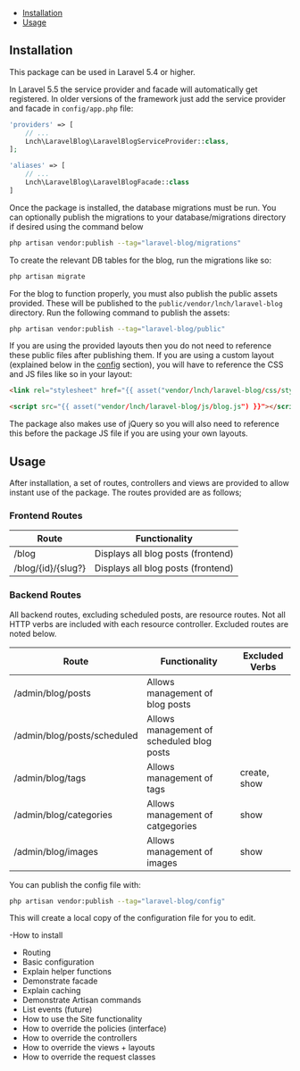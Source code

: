 * [Installation](#installation)
* [Usage](#usage)

## Installation

This package can be used in Laravel 5.4 or higher.

In Laravel 5.5 the service provider and facade will automatically get registered. In older versions of the framework just add the service provider and facade in `config/app.php` file:

```php
'providers' => [
    // ...
    Lnch\LaravelBlog\LaravelBlogServiceProvider::class,
];
```

```php
'aliases' => [
    // ...
    Lnch\LaravelBlog\LaravelBlogFacade::class
]
```

Once the package is installed, the database migrations must be run. You can optionally publish the migrations to your database/migrations directory if desired using the command below

```bash
php artisan vendor:publish --tag="laravel-blog/migrations"
```

To create the relevant DB tables for the blog, run the migrations like so:

```bash
php artisan migrate
```

For the blog to function properly, you must also publish the public assets provided. These will be published to the `public/vendor/lnch/laravel-blog` directory. Run the following command to publish the assets:

```bash
php artisan vendor:publish --tag="laravel-blog/public"
```

If you are using the provided layouts then you do not need to reference these public files after publishing them. If you are using a custom layout (explained below in the [config](#config) section), you will have to reference the CSS and JS files like so in your layout:

```html
<link rel="stylesheet" href="{{ asset("vendor/lnch/laravel-blog/css/styles.css") }}" />
```

```html
<script src="{{ asset("vendor/lnch/laravel-blog/js/blog.js") }}"></script>
```

The package also makes use of jQuery so you will also need to reference this before the package JS file if you are using your own layouts.

## Usage

After installation, a set of routes, controllers and views are provided to allow instant use of the package. The routes provided are as follows;

### Frontend Routes

| Route                 | Functionality |
| --------------------- | ------------- |
| /blog                 | Displays all blog posts (frontend) |
| /blog/{id}/{slug?}    | Displays all blog posts (frontend) |

### Backend Routes

All backend routes, excluding scheduled posts, are resource routes. Not all HTTP verbs are included with each resource controller. Excluded routes are noted below.

| Route                 | Functionality | Excluded Verbs |
| --------------------- | ------------- | -------------- |
| /admin/blog/posts             | Allows management of blog posts   | |
| /admin/blog/posts/scheduled        | Allows management of scheduled blog posts   | |
| /admin/blog/tags              | Allows management of tags         | create, show |
| /admin/blog/categories        | Allows management of catgegories  | show |
| /admin/blog/images            | Allows management of images       | show |


You can publish the config file with:

```bash
php artisan vendor:publish --tag="laravel-blog/config"
```

This will create a local copy of the configuration file for you to edit.











-How to install
- Routing
- Basic configuration
- Explain helper functions
- Demonstrate facade
- Explain caching
- Demonstrate Artisan commands
- List events (future)
- How to use the Site functionality
- How to override the policies (interface)
- How to override the controllers
- How to override the views + layouts
- How to override the request classes
